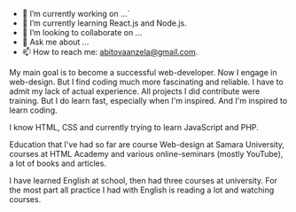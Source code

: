 - 🔭 I’m currently working on ...`
- 🌱 I’m currently learning React.js and Node.js.
- 👯 I’m looking to collaborate on ...
- 💬 Ask me about ...
- 📫 How to reach me: abitovaanzela@gmail.com.

My main goal is to become a successful web-developer. Now I engage in web-design. But I find coding much more fascinating and reliable. I have to admit my lack of actual experience. All projects I did contribute were training. But I do learn fast, especially when I'm inspired. And I'm inspired to learn coding.

I know HTML, CSS and currently trying to learn JavaScript and PHP.

Education that I've had so far are course Web-design at Samara University, courses at HTML Academy and various online-seminars (mostly YouTube), a lot of books and articles.

I have learned English at school, then had three courses at university. For the most part all practice I had with English is reading a lot and watching courses.
